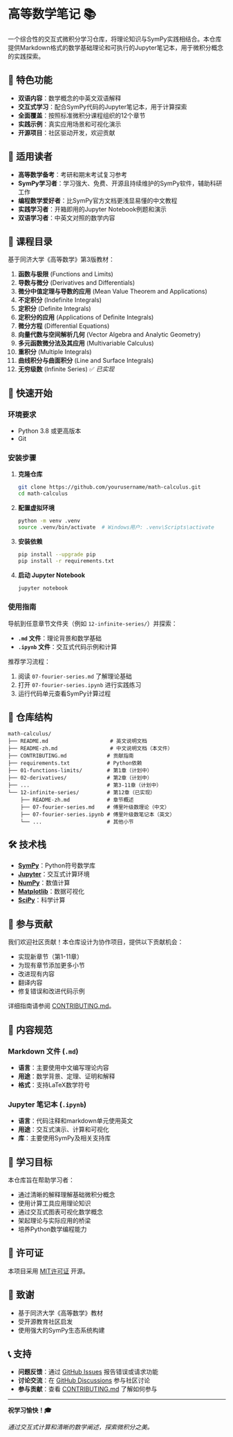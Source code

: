 # 高等数学笔记 📚

一个综合性的交互式微积分学习仓库，将理论知识与SymPy实践相结合。本仓库提供Markdown格式的数学基础理论和可执行的Jupyter笔记本，用于微积分概念的实践探索。

## 🌟 特色功能

- **双语内容**：数学概念的中英文双语解释
- **交互式学习**：配合SymPy代码的Jupyter笔记本，用于计算探索
- **全面覆盖**：按照标准微积分课程组织的12个章节
- **实践示例**：真实应用场景和可视化演示
- **开源项目**：社区驱动开发，欢迎贡献

## 🎯 适用读者

- **高等数学备考**：考研和期末考试复习参考
- **SymPy学习者**：学习强大、免费、开源且持续维护的SymPy软件，辅助科研工作
- **编程数学爱好者**：比SymPy官方文档更浅显易懂的中文教程
- **实践学习者**：开箱即用的Jupyter Notebook例题和演示
- **双语学习者**：中英文对照的数学内容

## 📖 课程目录

基于同济大学《高等数学》第3版教材：

1. **函数与极限** (Functions and Limits)
2. **导数与微分** (Derivatives and Differentials)
3. **微分中值定理与导数的应用** (Mean Value Theorem and Applications)
4. **不定积分** (Indefinite Integrals)
5. **定积分** (Definite Integrals)
6. **定积分的应用** (Applications of Definite Integrals)
7. **微分方程** (Differential Equations)
8. **向量代数与空间解析几何** (Vector Algebra and Analytic Geometry)
9. **多元函数微分法及其应用** (Multivariable Calculus)
10. **重积分** (Multiple Integrals)
11. **曲线积分与曲面积分** (Line and Surface Integrals)
12. **无穷级数** (Infinite Series) ✅ *已实现*

## 🚀 快速开始

### 环境要求

- Python 3.8 或更高版本
- Git

### 安装步骤

1. **克隆仓库**
   ```bash
   git clone https://github.com/yourusername/math-calculus.git
   cd math-calculus
   ```

2. **配置虚拟环境**
   ```bash
   python -m venv .venv
   source .venv/bin/activate  # Windows用户: .venv\Scripts\activate
   ```

3. **安装依赖**
   ```bash
   pip install --upgrade pip
   pip install -r requirements.txt
   ```

4. **启动 Jupyter Notebook**
   ```bash
   jupyter notebook
   ```

### 使用指南

导航到任意章节文件夹（例如 `12-infinite-series/`）并探索：

- **`.md` 文件**：理论背景和数学基础
- **`.ipynb` 文件**：交互式代码示例和计算

推荐学习流程：
1. 阅读 `07-fourier-series.md` 了解理论基础
2. 打开 `07-fourier-series.ipynb` 进行实践练习
3. 运行代码单元查看SymPy计算过程

## 📁 仓库结构

```
math-calculus/
├── README.md                    # 英文说明文档
├── README-zh.md                 # 中文说明文档（本文件）
├── CONTRIBUTING.md             # 贡献指南
├── requirements.txt            # Python依赖
├── 01-functions-limits/        # 第1章（计划中）
├── 02-derivatives/             # 第2章（计划中）
├── ...                         # 第3-11章（计划中）
└── 12-infinite-series/         # 第12章（已实现）
    ├── README-zh.md            # 章节概述
    ├── 07-fourier-series.md    # 傅里叶级数理论（中文）
    ├── 07-fourier-series.ipynb # 傅里叶级数笔记本（英文）
    └── ...                     # 其他小节
```

## 🛠️ 技术栈

- **[SymPy](https://www.sympy.org/)**：Python符号数学库
- **[Jupyter](https://jupyter.org/)**：交互式计算环境
- **[NumPy](https://numpy.org/)**：数值计算
- **[Matplotlib](https://matplotlib.org/)**：数据可视化
- **[SciPy](https://scipy.org/)**：科学计算

## 🤝 参与贡献

我们欢迎社区贡献！本仓库设计为协作项目，提供以下贡献机会：

- 实现新章节（第1-11章）
- 为现有章节添加更多小节
- 改进现有内容
- 翻译内容
- 修复错误和改进代码示例

详细指南请参阅 [CONTRIBUTING.md](CONTRIBUTING.md)。

## 📝 内容规范

### Markdown 文件 (`.md`)
- **语言**：主要使用中文编写理论内容
- **用途**：数学背景、定理、证明和解释
- **格式**：支持LaTeX数学符号

### Jupyter 笔记本 (`.ipynb`)
- **语言**：代码注释和markdown单元使用英文
- **用途**：交互式演示、计算和可视化
- **库**：主要使用SymPy及相关支持库

## 🎯 学习目标

本仓库旨在帮助学习者：

- 通过清晰的解释理解基础微积分概念
- 使用计算工具应用理论知识
- 通过交互式图表可视化数学概念
- 架起理论与实际应用的桥梁
- 培养Python数学编程能力

## 📄 许可证

本项目采用 [MIT许可证](LICENSE) 开源。

## 🙏 致谢

- 基于同济大学《高等数学》教材
- 受开源教育社区启发
- 使用强大的SymPy生态系统构建

## 📞 支持

- **问题反馈**：通过 [GitHub Issues](https://github.com/yourusername/math-calculus/issues) 报告错误或请求功能
- **讨论交流**：在 [GitHub Discussions](https://github.com/yourusername/math-calculus/discussions) 参与社区讨论
- **参与贡献**：查看 [CONTRIBUTING.md](CONTRIBUTING.md) 了解如何参与

---

**祝学习愉快！🎓**

*通过交互式计算和清晰的数学阐述，探索微积分之美。*
